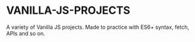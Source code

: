 # VANILLA-JS-PROJECTS
A variety of Vanilla JS projects. Made to practice with ES6+ syntax, fetch, APIs and so on. 
